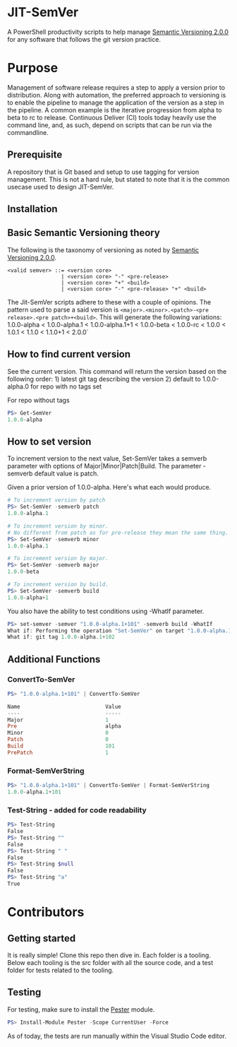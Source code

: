 # JIT-SemVer
A PowerShell productivity scripts to help manage [Semantic Versioning 2.0.0](https://semver.org/) for any software that follows the git version practice.

# Purpose 
Management of software release requires a step to apply a version prior to distribution. Along with automation, the preferred approach to versioning is to enable the pipeline to manage the application of the version as a step in the pipeline. A common example is the iterative progression from alpha to beta to rc to release. Continuous Deliver (CI) tools today heavily use the command line, and, as such, depend on scripts that can be run via the commandline. 

## Prerequisite
A repository that is Git based and setup to use tagging for version management. This is not a hard rule, but stated to note that it is the common usecase used to design JIT-SemVer.

## Installation

## Basic Semantic Versioning theory
The following is the taxonomy of versioning as noted by [Semantic Versioning 2.0.0](https://semver.org/). 
```
<valid semver> ::= <version core>
                 | <version core> "-" <pre-release>
                 | <version core> "+" <build>
                 | <version core> "-" <pre-release> "+" <build>
```

The Jit-SemVer scripts adhere to these with a couple of opinions. The pattern used to parse a said version is `<major>.<minor>.<patch>-<pre release>.<pre patch>+<build>`. This will generate the following variations: 1.0.0-alpha < 1.0.0-alpha.1 < 1.0.0-alpha.1+1 < 1.0.0-beta < 1.0.0-rc < 1.0.0 < 1.0.1 < 1.1.0 < 1.1.0+1 < 2.0.0`

## How to find current version
See the current version. This command will return the version based on the following order: 1) latest git tag describing the version 2) default to 1.0.0-alpha.0 for repo with no tags set

For repo without tags
```powershell
PS> Get-SemVer
1.0.0-alpha
```

## How to set version
To increment version to the next value, Set-SemVer takes a semverb parameter with options of Major|Minor|Patch|Build. The parameter -semverb default value is patch.

Given a prior version of 1.0.0-alpha. Here's what each would produce. 

```powershell
# To increment version by patch
PS> Set-SemVer -semverb patch
1.0.0-alpha.1

# To increment version by minor.
# No different from patch as for pre-release they mean the same thing.
PS> Set-SemVer -semverb minor
1.0.0-alpha.1

# To increment version by major.
PS> Set-SemVer -semverb major
1.0.0-beta

# To increment version by build.
PS> Set-SemVer -semverb build
1.0.0-alpha+1
```

You also have the ability to test conditions using -WhatIf parameter.
```powershell
PS> set-semver -semver "1.0.0-alpha.1+101" -semverb build -WhatIf                                         
What if: Performing the operation "Set-SemVer" on target "1.0.0-alpha.1+101".
What if: git tag 1.0.0-alpha.1+102
```

## Additional Functions

### ConvertTo-SemVer
```powershell
PS> "1.0.0-alpha.1+101" | ConvertTo-SemVer 

Name                           Value
----                           -----
Major                          1
Pre                            alpha
Minor                          0
Patch                          0
Build                          101
PrePatch                       1
```

### Format-SemVerString
```powershell
PS> "1.0.0-alpha.1+101" | ConvertTo-SemVer | Format-SemVerString
1.0.0-alpha.1+101
```

### Test-String - added for code readability
```powershell
PS> Test-String
False
PS> Test-String ""
False
PS> Test-String " "
False
PS> Test-String $null
False
PS> Test-String "a"  
True
```

# Contributors
## Getting started
It is really simple! Clone this repo then dive in. Each folder is a tooling. Below each tooling is the src folder with all the source code, and a test folder for tests related to the tooling.

## Testing
For testing, make sure to install the [Pester](https://github.com/pester/Pester) module.
```powershell
PS> Install-Module Pester -Scope CurrentUser -Force
```

As of today, the tests are run manually within the Visual Studio Code editor.
